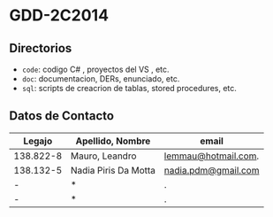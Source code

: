 # GDD-2C2014
## Directorios
 
* `code`: codigo C# , proyectos del VS , etc.
* `doc`: documentacion, DERs, enunciado, etc.
* `sql`: scripts de creacrion de tablas, stored procedures, etc.

## Datos de Contacto

Legajo | Apellido, Nombre | email | 
 ------------- | ------------- | -------------
138.822-8 | Mauro, Leandro | lemmau@hotmail.com.
138.132-5 | Nadia Piris Da Motta | nadia.pdm@gmail.com
-| * | .
-| * | .

